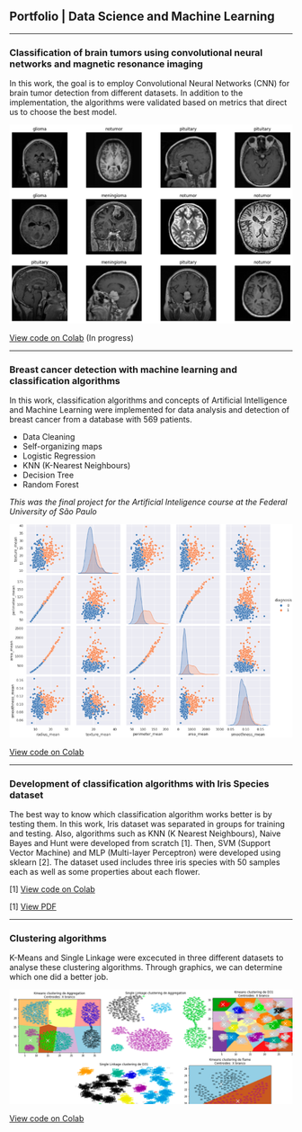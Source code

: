 
## Portfolio | Data Science and Machine Learning

---

### Classification of brain tumors using convolutional neural networks and magnetic resonance imaging
In this work, the goal is to employ Convolutional Neural Networks (CNN) for brain tumor detection from different datasets. In addition to the implementation, the algorithms were validated based on metrics that direct us to choose the best model.


<img src="images/post1.png?raw=true" />

[View code on Colab](https://colab.research.google.com/) (In progress)

---

### Breast cancer detection with machine learning and classification algorithms
In this work, classification algorithms and concepts of Artificial Intelligence and Machine Learning were implemented for data analysis and detection of breast cancer from a database with 569 patients.
- Data Cleaning
- Self-organizing maps
- Logistic Regression
- KNN (K-Nearest Neighbours)
- Decision Tree
- Random Forest

_This was the final project for the Artificial Inteligence course at the Federal University of São Paulo_

<img src="images/post-IA1.png?raw=true" />

[View code on Colab](https://colab.research.google.com/drive/1QaIJh07BPz6B41tV4CaFBwkQl2Xr4r-x?usp=sharing)

---

### Development of classification algorithms with Iris Species dataset
The best way to know which classification algorithm works better is by testing them. In this work, Iris dataset was separated in groups for training and testing. Also, algorithms such as KNN (K Nearest Neighbours), Naive Bayes and Hunt were developed from scratch [1]. Then, SVM (Support Vector Machine) and MLP (Multi-layer Perceptron) were developed using sklearn [2].
The dataset used includes three iris species with 50 samples each as well as some properties about each flower.

[1] [View code on Colab](https://colab.research.google.com/drive/1dfI1twAIBGb7UJna3posjjmtAWBJIgAJ?usp=sharing)

[1] [View PDF](/post-Iris.pdf)

---

### Clustering algorithms
K-Means and Single Linkage were excecuted in three different datasets to analyse these clustering algorithms. Through graphics, we can determine which one did a better job. 

<img src="images/post-clustering.png?raw=true" />

[View code on Colab](https://colab.research.google.com/drive/1zD5M_T--WJvxCwOemLocA0aXMS-mMizm?usp=sharing)

